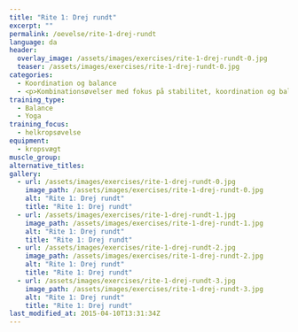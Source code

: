 ```yaml
---
title: "Rite 1: Drej rundt"
excerpt: ""
permalink: /oevelse/rite-1-drej-rundt
language: da
header:
  overlay_image: /assets/images/exercises/rite-1-drej-rundt-0.jpg
  teaser: /assets/images/exercises/rite-1-drej-rundt-0.jpg
categories:
  - Koordination og balance
  - <p>Kombinationsøvelser med fokus på stabilitet, koordination og balancetræning. Her vælges gerne teknisk komplicerede øvelser, som udfordrer kropsstammen.</p>
training_type: 
  - Balance
  - Yoga
training_focus: 
  - helkropsøvelse
equipment:
  - kropsvægt
muscle_group:
alternative_titles:
gallery:
  - url: /assets/images/exercises/rite-1-drej-rundt-0.jpg
    image_path: /assets/images/exercises/rite-1-drej-rundt-0.jpg
    alt: "Rite 1: Drej rundt"
    title: "Rite 1: Drej rundt"
  - url: /assets/images/exercises/rite-1-drej-rundt-1.jpg
    image_path: /assets/images/exercises/rite-1-drej-rundt-1.jpg
    alt: "Rite 1: Drej rundt"
    title: "Rite 1: Drej rundt"
  - url: /assets/images/exercises/rite-1-drej-rundt-2.jpg
    image_path: /assets/images/exercises/rite-1-drej-rundt-2.jpg
    alt: "Rite 1: Drej rundt"
    title: "Rite 1: Drej rundt"
  - url: /assets/images/exercises/rite-1-drej-rundt-3.jpg
    image_path: /assets/images/exercises/rite-1-drej-rundt-3.jpg
    alt: "Rite 1: Drej rundt"
    title: "Rite 1: Drej rundt"
last_modified_at: 2015-04-10T13:31:34Z
---
```



